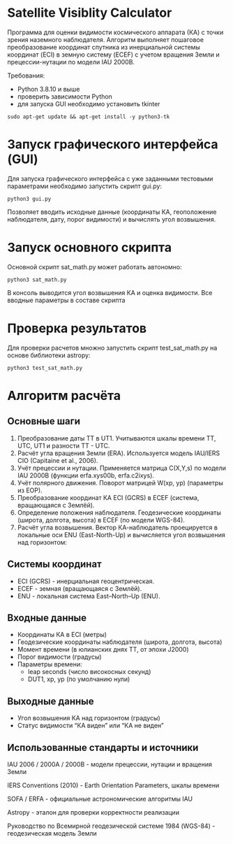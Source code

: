 # Satellite Visiblity Calculator

Программа для оценки видимости космического аппарата (КА) с точки зрения наземного наблюдателя.
Алгоритм выполняет пошаговое преобразование координат спутника из инерциальной системы координат (ECI)
в земную систему (ECEF) с учетом вращения Земли и прецессии-нутации по модели IAU 2000B.

Требования:
- Python 3.8.10 и выше
- проверить зависимости Python
- для запуска GUI необходимо установить tkinter 

`sudo apt-get update && apt-get install -y python3-tk`

# Запуск графического интерфейса (GUI)

Для запуска графического интерфейса с уже заданными тестовыми параметрами необходимо запустить скрипт gui.py:

`python3 gui.py`

Позволяет вводить исходные данные (координаты КА, геоположение наблюдателя, дату, порог видимости)
и вычислять угол возвышения.

# Запуск основного скрипта
Основной скрипт sat_math.py может работать автономно:

`python3 sat_math.py`

В консоль выводится угол возвышения КА и оценка видимости. Все вводные параметры в составе скрипта

# Проверка результатов

Для проверки расчетов множно запустить скрипт test_sat_math.py на основе библиотеки astropy:

`python3 test_sat_math.py`


# Алгоритм расчёта
## Основные шаги
1. Преобразование даты TT в UT1. Учитываются шкалы времени TT, UTC, UT1 и разности TT - UTC.
2. Расчёт угла вращения Земли (ERA). Используется модель IAU/IERS CIO (Capitaine et al., 2006).
3. Учёт прецессии и нутации. Применяется матрица C(X,Y,s) по модели IAU 2000B (функции erfa.xys00b, erfa.c2ixys).
4. Учёт полярного движения. Поворот матрицей W(xp, yp) (параметры из EOP).
5. Преобразование координат КА ECI (GCRS) в ECEF (система, вращающаяся с Землёй).
6. Определение положения наблюдателя. Геодезические координаты (широта, долгота, высота) в ECEF (по модели WGS-84).
7. Расчёт угла возвышения. Вектор КА-наблюдатель проецируется в локальные оси ENU (East-North-Up) и вычисляется угол возвышения над горизонтом:


## Системы координат
- ECI (GCRS) - инерциальная геоцентрическая.
- ECEF - земная (вращающаяся с Землёй).
- ENU - локальная система East–North–Up (ENU).

## Входные данные
- Координаты КА в ECI (метры)
- Геодезические координаты наблюдателя (широта, долгота, высота)
- Момент времени (в юлианских днях TT, от эпохи J2000)
- Порог видимости (градусы)
- Параметры времени:
  - leap seconds (число високосных секунд)
  - DUT1, xp, yp (по умолчанию нули)
  

## Выходные данные
- Угол возвышения КА над горизонтом (градусы)
- Статус видимости “КА виден” или “КА не виден”

## Использованные стандарты и источники

IAU 2006 / 2000A / 2000B - модели прецессии, нутации и вращения Земли

IERS Conventions (2010) - Earth Orientation Parameters, шкалы времени

SOFA / ERFA - официальные астрономические алгоритмы IAU

Astropy - эталон для проверки корректности реализации

Руководство по Всемирной геодезической системе 1984 (WGS-84) - геодезическая модель Земли
